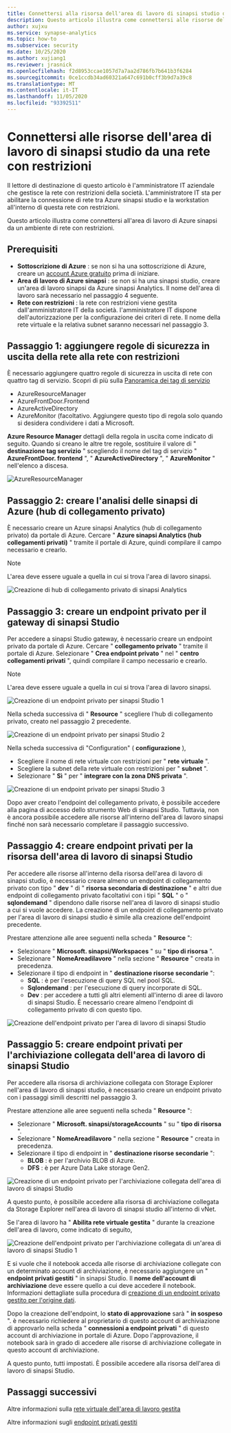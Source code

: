 ```yaml
---
title: Connettersi alla risorsa dell'area di lavoro di sinapsi studio da una rete con restrizioni
description: Questo articolo illustra come connettersi alle risorse dell'area di lavoro di Azure sinapsi studio da una rete con restrizioni
author: xujxu
ms.service: synapse-analytics
ms.topic: how-to
ms.subservice: security
ms.date: 10/25/2020
ms.author: xujiang1
ms.reviewer: jrasnick
ms.openlocfilehash: f2d8953ccae1057d7a7aa2d786fb7b641b3f6284
ms.sourcegitcommit: 0ce1ccdb34ad60321a647c691b0cff3b9d7a39c8
ms.translationtype: MT
ms.contentlocale: it-IT
ms.lasthandoff: 11/05/2020
ms.locfileid: "93392511"
---
```

# <a name="connect-to-synapse-studio-workspace-resources-from-a-restricted-network"></a>Connettersi alle risorse dell'area di lavoro di sinapsi studio da una rete con restrizioni

Il lettore di destinazione di questo articolo è l'amministratore IT aziendale che gestisce la rete con restrizioni della società. L'amministratore IT sta per abilitare la connessione di rete tra Azure sinapsi studio e la workstation all'interno di questa rete con restrizioni.

Questo articolo illustra come connettersi all'area di lavoro di Azure sinapsi da un ambiente di rete con restrizioni. 

## <a name="prerequisites"></a>Prerequisiti

* **Sottoscrizione di Azure** : se non si ha una sottoscrizione di Azure, creare un [account Azure gratuito](https://azure.microsoft.com/free/) prima di iniziare.
* **Area di lavoro di Azure sinapsi** : se non si ha una sinapsi studio, creare un'area di lavoro sinapsi da Azure sinapsi Analytics. Il nome dell'area di lavoro sarà necessario nel passaggio 4 seguente.
* **Rete con restrizioni** : la rete con restrizioni viene gestita dall'amministratore IT della società. l'amministratore IT dispone dell'autorizzazione per la configurazione dei criteri di rete. Il nome della rete virtuale e la relativa subnet saranno necessari nel passaggio 3.


## <a name="step-1-add-network-outbound-security-rules-to-the-restricted-network"></a>Passaggio 1: aggiungere regole di sicurezza in uscita della rete alla rete con restrizioni

È necessario aggiungere quattro regole di sicurezza in uscita di rete con quattro tag di servizio. Scopri di più sulla [Panoramica dei tag di servizio](/azure/virtual-network/service-tags-overview.md) 
* AzureResourceManager
* AzureFrontDoor.Frontend
* AzureActiveDirectory
* AzureMonitor (facoltativo. Aggiungere questo tipo di regola solo quando si desidera condividere i dati a Microsoft.

**Azure Resource Manager** dettagli della regola in uscita come indicato di seguito. Quando si creano le altre tre regole, sostituire il valore di " **destinazione tag servizio** " scegliendo il nome del tag di servizio " **AzureFrontDoor. frontend** ", " **AzureActiveDirectory** ", " **AzureMonitor** " nell'elenco a discesa.

![AzureResourceManager](./media/how-to-connect-to-workspace-from-restricted-network/arm-servicetag.png)


## <a name="step-2-create-azure-synapse-analytics-private-link-hubs"></a>Passaggio 2: creare l'analisi delle sinapsi di Azure (hub di collegamento privato)

È necessario creare un Azure sinapsi Analytics (hub di collegamento privato) da portale di Azure. Cercare " **Azure sinapsi Analytics (hub collegamenti privati)** " tramite il portale di Azure, quindi compilare il campo necessario e crearlo. 

> [!Note]
> L'area deve essere uguale a quella in cui si trova l'area di lavoro sinapsi.

![Creazione di hub di collegamento privato di sinapsi Analytics](./media/how-to-connect-to-workspace-from-restricted-network/private-links.png)

## <a name="step-3-create-private-endpoint-for-synapse-studio-gateway"></a>Passaggio 3: creare un endpoint privato per il gateway di sinapsi Studio

Per accedere a sinapsi Studio gateway, è necessario creare un endpoint privato da portale di Azure. Cercare " **collegamento privato** " tramite il portale di Azure. Selezionare " **Crea endpoint privato** " nel " **centro collegamenti privati** ", quindi compilare il campo necessario e crearlo. 

> [!Note]
> L'area deve essere uguale a quella in cui si trova l'area di lavoro sinapsi.

![Creazione di un endpoint privato per sinapsi Studio 1](./media/how-to-connect-to-workspace-from-restricted-network/plink-endpoint-1.png)

Nella scheda successiva di " **Resource** " scegliere l'hub di collegamento privato, creato nel passaggio 2 precedente.

![Creazione di un endpoint privato per sinapsi Studio 2](./media/how-to-connect-to-workspace-from-restricted-network/plink-endpoint-2.png)

Nella scheda successiva di "Configuration" ( **configurazione** ), 
* Scegliere il nome di rete virtuale con restrizioni per " **rete virtuale** ".
* Scegliere la subnet della rete virtuale con restrizioni per " **subnet** ". 
* Selezionare " **Sì** " per " **integrare con la zona DNS privata** ".

![Creazione di un endpoint privato per sinapsi Studio 3](./media/how-to-connect-to-workspace-from-restricted-network/plink-endpoint-3.png)

Dopo aver creato l'endpoint del collegamento privato, è possibile accedere alla pagina di accesso dello strumento Web di sinapsi Studio. Tuttavia, non è ancora possibile accedere alle risorse all'interno dell'area di lavoro sinapsi finché non sarà necessario completare il passaggio successivo.

## <a name="step-4-create-private-endpoints-for-synapse-studio-workspace-resource"></a>Passaggio 4: creare endpoint privati per la risorsa dell'area di lavoro di sinapsi Studio

Per accedere alle risorse all'interno della risorsa dell'area di lavoro di sinapsi studio, è necessario creare almeno un endpoint di collegamento privato con tipo " **dev** " di " **risorsa secondaria di destinazione** " e altri due endpoint di collegamento privato facoltativi con i tipi " **SQL** " o " **sqlondemand** " dipendono dalle risorse nell'area di lavoro di sinapsi studio a cui si vuole accedere. La creazione di un endpoint di collegamento privato per l'area di lavoro di sinapsi studio è simile alla creazione dell'endpoint precedente.  

Prestare attenzione alle aree seguenti nella scheda " **Resource** ":
* Selezionare " **Microsoft. sinapsi/Workspaces** " su " **tipo di risorsa** ".
* Selezionare " **NomeAreadilavoro** " nella sezione " **Resource** " creata in precedenza.
* Selezionare il tipo di endpoint in " **destinazione risorse secondarie** ":
  * **SQL** : è per l'esecuzione di query SQL nel pool SQL.
  * **Sqlondemand** : per l'esecuzione di query incorporate di SQL.
  * **Dev** : per accedere a tutti gli altri elementi all'interno di aree di lavoro di sinapsi Studio. È necessario creare almeno l'endpoint di collegamento privato di con questo tipo.

![Creazione dell'endpoint privato per l'area di lavoro di sinapsi Studio](./media/how-to-connect-to-workspace-from-restricted-network/plinks-endpoint-ws-1.png)


## <a name="step-5-create-private-endpoints-for-synapse-studio-workspace-linked-storage"></a>Passaggio 5: creare endpoint privati per l'archiviazione collegata dell'area di lavoro di sinapsi Studio

Per accedere alla risorsa di archiviazione collegata con Storage Explorer nell'area di lavoro di sinapsi studio, è necessario creare un endpoint privato con i passaggi simili descritti nel passaggio 3. 

Prestare attenzione alle aree seguenti nella scheda " **Resource** ":
* Selezionare " **Microsoft. sinapsi/storageAccounts** " su " **tipo di risorsa** ".
* Selezionare " **NomeAreadilavoro** " nella sezione " **Resource** " creata in precedenza.
* Selezionare il tipo di endpoint in " **destinazione risorse secondarie** ":
  * **BLOB** : è per l'archivio BLOB di Azure.
  * **DFS** : è per Azure Data Lake storage Gen2.

![Creazione di un endpoint privato per l'archiviazione collegata dell'area di lavoro di sinapsi Studio](./media/how-to-connect-to-workspace-from-restricted-network/plink-endpoint-storage.png)

A questo punto, è possibile accedere alla risorsa di archiviazione collegata da Storage Explorer nell'area di lavoro di sinapsi studio all'interno di vNet.

Se l'area di lavoro ha " **Abilita rete virtuale gestita** " durante la creazione dell'area di lavoro, come indicato di seguito,

![Creazione dell'endpoint privato per l'archiviazione collegata di un'area di lavoro di sinapsi Studio 1](./media/how-to-connect-to-workspace-from-restricted-network/ws-network-config.png)

E si vuole che il notebook acceda alle risorse di archiviazione collegate con un determinato account di archiviazione, è necessario aggiungere un " **endpoint privati gestiti** " in sinapsi Studio. Il **nome dell'account di archiviazione** deve essere quello a cui deve accedere il notebook. Informazioni dettagliate sulla procedura di [creazione di un endpoint privato gestito per l'origine dati](./how-to-create-managed-private-endpoints.md).

Dopo la creazione dell'endpoint, lo **stato di approvazione** sarà " **in sospeso** ". è necessario richiedere al proprietario di questo account di archiviazione di approvarlo nella scheda " **connessioni a endpoint privati** " di questo account di archiviazione in portale di Azure. Dopo l'approvazione, il notebook sarà in grado di accedere alle risorse di archiviazione collegate in questo account di archiviazione.

A questo punto, tutti impostati. È possibile accedere alla risorsa dell'area di lavoro di sinapsi Studio.

## <a name="next-steps"></a>Passaggi successivi

Altre informazioni sulla [rete virtuale dell'area di lavoro gestita](./synapse-workspace-managed-vnet.md)

Altre informazioni sugli [endpoint privati gestiti](./synapse-workspace-managed-private-endpoints.md)
